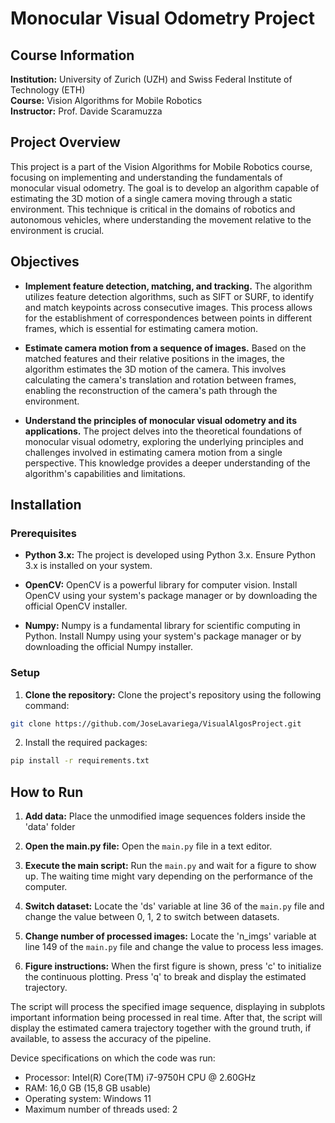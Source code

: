 # Monocular Visual Odometry Project

## Course Information

**Institution:** University of Zurich (UZH) and Swiss Federal Institute of Technology (ETH)  
**Course:** Vision Algorithms for Mobile Robotics  
**Instructor:** Prof. Davide Scaramuzza

## Project Overview

This project is a part of the Vision Algorithms for Mobile Robotics course, focusing on implementing and understanding the fundamentals of monocular visual odometry. The goal is to develop an algorithm capable of estimating the 3D motion of a single camera moving through a static environment. This technique is critical in the domains of robotics and autonomous vehicles, where understanding the movement relative to the environment is crucial.

## Objectives

* **Implement feature detection, matching, and tracking.** The algorithm utilizes feature detection algorithms, such as SIFT or SURF, to identify and match keypoints across consecutive images. This process allows for the establishment of correspondences between points in different frames, which is essential for estimating camera motion.

* **Estimate camera motion from a sequence of images.** Based on the matched features and their relative positions in the images, the algorithm estimates the 3D motion of the camera. This involves calculating the camera's translation and rotation between frames, enabling the reconstruction of the camera's path through the environment.

* **Understand the principles of monocular visual odometry and its applications.** The project delves into the theoretical foundations of monocular visual odometry, exploring the underlying principles and challenges involved in estimating camera motion from a single perspective. This knowledge provides a deeper understanding of the algorithm's capabilities and limitations.

## Installation

### Prerequisites

* **Python 3.x:** The project is developed using Python 3.x. Ensure Python 3.x is installed on your system.

* **OpenCV:** OpenCV is a powerful library for computer vision. Install OpenCV using your system's package manager or by downloading the official OpenCV installer.

* **Numpy:** Numpy is a fundamental library for scientific computing in Python. Install Numpy using your system's package manager or by downloading the official Numpy installer.

### Setup

1. **Clone the repository:** Clone the project's repository using the following command:

```sh
git clone https://github.com/JoseLavariega/VisualAlgosProject.git
```
2. Install the required packages:
```sh
pip install -r requirements.txt
```


## How to Run

1. **Add data:** Place the unmodified image sequences folders inside the 'data' folder

2. **Open the main.py file:** Open the `main.py` file in a text editor.

3. **Execute the main script:** Run the  `main.py` and wait for a figure to show up. The waiting time might vary depending on the performance of the computer.

4.  **Switch dataset:** Locate the 'ds' variable at line 36 of the `main.py` file and change the value between 0, 1, 2 to switch between datasets. 

5.  **Change number of processed images:** Locate the 'n_imgs' variable at line 149 of the `main.py` file and change the value to process less images. 

6. **Figure instructions:** When the first figure is shown, press 'c' to initialize the continuous plotting. Press 'q' to break and display the estimated trajectory.


The script will process the specified image sequence, displaying in subplots important information being processed in real time. After that, the script will display the estimated camera trajectory together with the ground truth, if available, to assess the accuracy of the pipeline. 

Device specifications on which the code was run: 
- Processor: Intel(R) Core(TM) i7-9750H CPU @ 2.60GHz
- RAM: 16,0 GB (15,8 GB usable)
- Operating system: Windows 11
- Maximum number of threads used: 2

